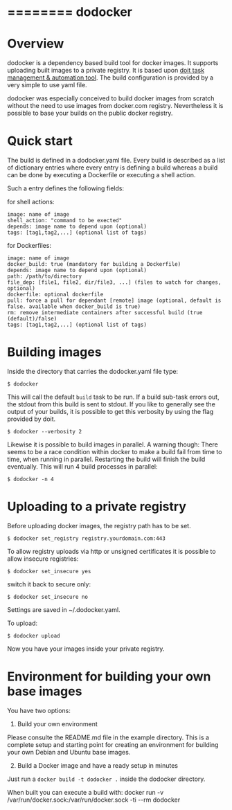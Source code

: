 ========
dodocker
========

Overview
========

dodocker is a dependency based build tool for docker images. It supports uploading 
built images to a private registry. It is based upon [doit task management & automation tool](http://pydoit.org/). 
The build configuration is provided by a very simple to use yaml file.

dodocker was especially conceived to build docker images from scratch without the need to
use images from docker.com registry. Nevertheless it is possible to base your builds on
the public docker registry.

Quick start
===========

The build is defined in a dodocker.yaml file. Every build is described as a list of dictionary
entries where every entry is defining a build whereas a build can be done by executing a Dockerfile
or executing a shell action.

Such a entry defines the following fields:

for shell actions:

    image: name of image
    shell_action: "command to be exected" 
    depends: image name to depend upon (optional)
    tags: [tag1,tag2,...] (optional list of tags)

for Dockerfiles:

    image: name of image
    docker_build: true (mandatory for building a Dockerfile)
    depends: image name to depend upon (optional)
    path: /path/to/directory
    file_dep: [file1, file2, dir/file3, ...] (files to watch for changes, optional)
    dockerfile: optional dockerfile
    pull: force a pull for dependant [remote] image (optional, default is false. available when docker_build is true)
    rm: remove intermediate containers after successful build (true (default)/false) 
    tags: [tag1,tag2,...] (optional list of tags)

Building images
===============

Inside the directory that carries the dodocker.yaml file type:

    $ dodocker

This will call the default `build` task to be run. If a build sub-task errors out, the stdout
from this build is sent to stdout. If you like to generally see the output of your builds, it is
possible to get this verbosity by using the flag provided by doit.

    $ dodocker --verbosity 2

Likewise it is possible to build images in parallel. A warning though: There seems to be a race
condition within docker to make a build fail from time to time, when running in parallel.
Restarting the build will finish the build eventually.
This will run 4 build processes in parallel:

    $ dodocker -n 4

Uploading to a private registry
===============================

Before uploading docker images, the registry path has to be set.

    $ dodocker set_registry registry.yourdomain.com:443

To allow registry uploads via http or unsigned certificates it is possible to allow insecure
registries:

    $ dodocker set_insecure yes

switch it back to secure only:

    $ dodocker set_insecure no

Settings are saved in ~/.dodocker.yaml.

To upload:

    $ dodocker upload

Now you have your images inside your private registry.

Environment for building your own base images
=============================================

You have two options:

1. Build your own environment

Please consulte the README.md file in the example directory. This is a complete setup and starting
point for creating an environment for building your own Debian and Ubuntu base images.

2. Build a Docker image and have a ready setup in minutes

Just run a `docker build -t dodocker .` inside the dodocker directory. 

When built you can execute a build with:
docker run -v /var/run/docker.sock:/var/run/docker.sock -ti --rm dodocker

